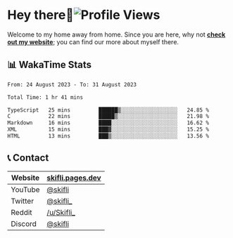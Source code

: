 # Hey there:wave:![Profile Views](https://komarev.com/ghpvc/?username=skifli)

Welcome to my home away from home. Since you are here, why not [**check out my website**](https://skifli.pages.dev); you can find our more about myself there.

## 📊 WakaTime Stats

<!--START_SECTION:waka-->

```txt
From: 24 August 2023 - To: 31 August 2023

Total Time: 1 hr 41 mins

TypeScript   25 mins         ██████▒░░░░░░░░░░░░░░░░░░   24.85 %
C            22 mins         █████▒░░░░░░░░░░░░░░░░░░░   21.98 %
Markdown     16 mins         ████░░░░░░░░░░░░░░░░░░░░░   16.62 %
XML          15 mins         ███▓░░░░░░░░░░░░░░░░░░░░░   15.25 %
HTML         13 mins         ███▒░░░░░░░░░░░░░░░░░░░░░   13.56 %
```

<!--END_SECTION:waka-->

## 📞 Contact

| Website | [skifli.pages.dev](https://skifli.pages.dev)             |
|---------|----------------------------------------------------------|
| YouTube | [@skifli](https://www.youtube.com/channel/@skifli)        |
| Twitter | [@skifli_](https://twitter.com/@skifli_)                 |
| Reddit  | [/u/Skifli_](https://www.reddit.com/user/skifli_)        |
| Discord | [@skifli](https://discord.com/users/1072069875993956372) |
